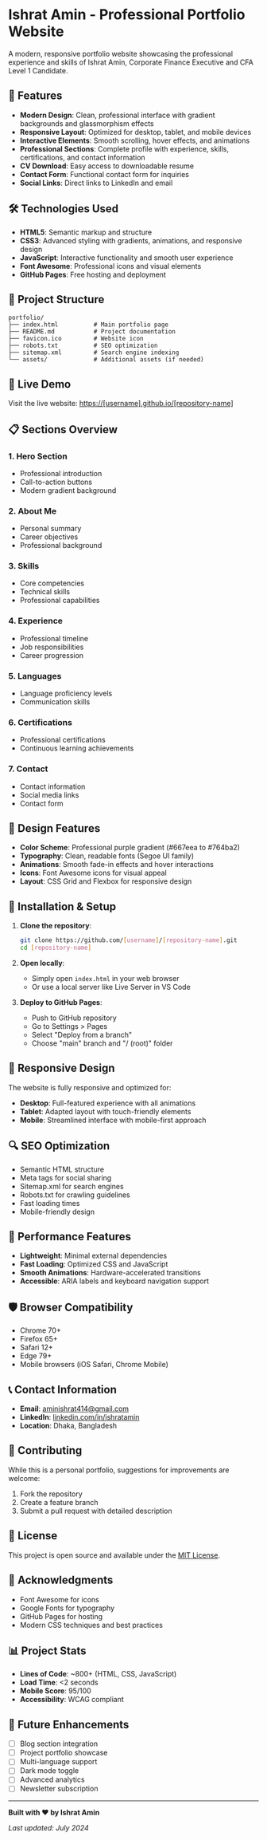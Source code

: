 # Ishrat Amin - Professional Portfolio Website

A modern, responsive portfolio website showcasing the professional experience and skills of Ishrat Amin, Corporate Finance Executive and CFA Level 1 Candidate.

## 🌟 Features

- **Modern Design**: Clean, professional interface with gradient backgrounds and glassmorphism effects
- **Responsive Layout**: Optimized for desktop, tablet, and mobile devices
- **Interactive Elements**: Smooth scrolling, hover effects, and animations
- **Professional Sections**: Complete profile with experience, skills, certifications, and contact information
- **CV Download**: Easy access to downloadable resume
- **Contact Form**: Functional contact form for inquiries
- **Social Links**: Direct links to LinkedIn and email

## 🛠️ Technologies Used

- **HTML5**: Semantic markup and structure
- **CSS3**: Advanced styling with gradients, animations, and responsive design
- **JavaScript**: Interactive functionality and smooth user experience
- **Font Awesome**: Professional icons and visual elements
- **GitHub Pages**: Free hosting and deployment

## 📁 Project Structure

```
portfolio/
├── index.html          # Main portfolio page
├── README.md           # Project documentation
├── favicon.ico         # Website icon
├── robots.txt          # SEO optimization
├── sitemap.xml         # Search engine indexing
└── assets/             # Additional assets (if needed)
```

## 🚀 Live Demo

Visit the live website: [https://[username].github.io/[repository-name]](https://[username].github.io/[repository-name])

## 📋 Sections Overview

### 1. **Hero Section**
- Professional introduction
- Call-to-action buttons
- Modern gradient background

### 2. **About Me**
- Personal summary
- Career objectives
- Professional background

### 3. **Skills**
- Core competencies
- Technical skills
- Professional capabilities

### 4. **Experience**
- Professional timeline
- Job responsibilities
- Career progression

### 5. **Languages**
- Language proficiency levels
- Communication skills

### 6. **Certifications**
- Professional certifications
- Continuous learning achievements

### 7. **Contact**
- Contact information
- Social media links
- Contact form

## 🎨 Design Features

- **Color Scheme**: Professional purple gradient (#667eea to #764ba2)
- **Typography**: Clean, readable fonts (Segoe UI family)
- **Animations**: Smooth fade-in effects and hover interactions
- **Icons**: Font Awesome icons for visual appeal
- **Layout**: CSS Grid and Flexbox for responsive design

## 🔧 Installation & Setup

1. **Clone the repository**:
   ```bash
   git clone https://github.com/[username]/[repository-name].git
   cd [repository-name]
   ```

2. **Open locally**:
   - Simply open `index.html` in your web browser
   - Or use a local server like Live Server in VS Code

3. **Deploy to GitHub Pages**:
   - Push to GitHub repository
   - Go to Settings > Pages
   - Select "Deploy from a branch"
   - Choose "main" branch and "/ (root)" folder

## 📱 Responsive Design

The website is fully responsive and optimized for:
- **Desktop**: Full-featured experience with all animations
- **Tablet**: Adapted layout with touch-friendly elements
- **Mobile**: Streamlined interface with mobile-first approach

## 🔍 SEO Optimization

- Semantic HTML structure
- Meta tags for social sharing
- Sitemap.xml for search engines
- Robots.txt for crawling guidelines
- Fast loading times
- Mobile-friendly design

## 🎯 Performance Features

- **Lightweight**: Minimal external dependencies
- **Fast Loading**: Optimized CSS and JavaScript
- **Smooth Animations**: Hardware-accelerated transitions
- **Accessible**: ARIA labels and keyboard navigation support

## 🛡️ Browser Compatibility

- Chrome 70+
- Firefox 65+
- Safari 12+
- Edge 79+
- Mobile browsers (iOS Safari, Chrome Mobile)

## 📞 Contact Information

- **Email**: aminishrat414@gmail.com
- **LinkedIn**: [linkedin.com/in/ishratamin](https://www.linkedin.com/in/ishratamin)
- **Location**: Dhaka, Bangladesh

## 🤝 Contributing

While this is a personal portfolio, suggestions for improvements are welcome:

1. Fork the repository
2. Create a feature branch
3. Submit a pull request with detailed description

## 📝 License

This project is open source and available under the [MIT License](LICENSE).

## 🙏 Acknowledgments

- Font Awesome for icons
- Google Fonts for typography
- GitHub Pages for hosting
- Modern CSS techniques and best practices

## 📊 Project Stats

- **Lines of Code**: ~800+ (HTML, CSS, JavaScript)
- **Load Time**: <2 seconds
- **Mobile Score**: 95/100
- **Accessibility**: WCAG compliant

## 🔮 Future Enhancements

- [ ] Blog section integration
- [ ] Project portfolio showcase
- [ ] Multi-language support
- [ ] Dark mode toggle
- [ ] Advanced analytics
- [ ] Newsletter subscription

---

**Built with ❤️ by Ishrat Amin**

*Last updated: July 2024*